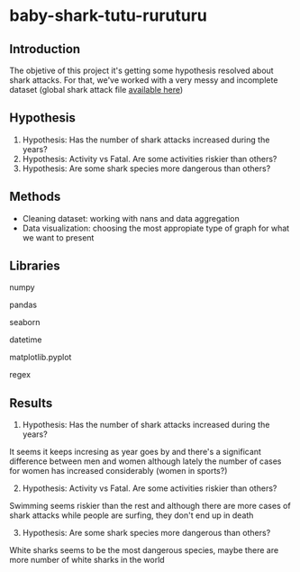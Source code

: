 # baby-shark-tutu-ruruturu

## Introduction

The objetive of this project it's getting some hypothesis resolved about shark attacks. For that, we've worked with a very messy and incomplete dataset (global shark attack file [available here](https://www.kaggle.com/teajay/global-shark-attacks))

## Hypothesis
1) Hypothesis: Has the number of shark attacks increased during the years?
2) Hypothesis: Activity vs Fatal. Are some activities riskier than others?
3) Hypothesis: Are some shark species more dangerous than others?

## Methods

- Cleaning dataset: working with nans and data aggregation
- Data visualization: choosing the most appropiate type of graph for what we want to present 


## Libraries
numpy

pandas

seaborn

datetime

matplotlib.pyplot

regex

## Results
1) Hypothesis: Has the number of shark attacks increased during the years?

It seems it keeps incresing as year goes by and there's a significant difference between men and women although lately the number of cases for women has increased considerably (women in sports?)

2) Hypothesis: Activity vs Fatal. Are some activities riskier than others?

Swimming seems riskier than the rest and although there are more cases of shark attacks while people are surfing, they don't end up in death


3) Hypothesis: Are some shark species more dangerous than others?

White sharks seems to be the most dangerous species, maybe there are more number of white sharks in the world

